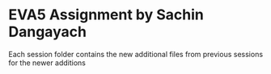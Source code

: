 # EVA5 Assignment by Sachin Dangayach
Each session folder contains the new additional files from previous sessions for the newer additions
  

